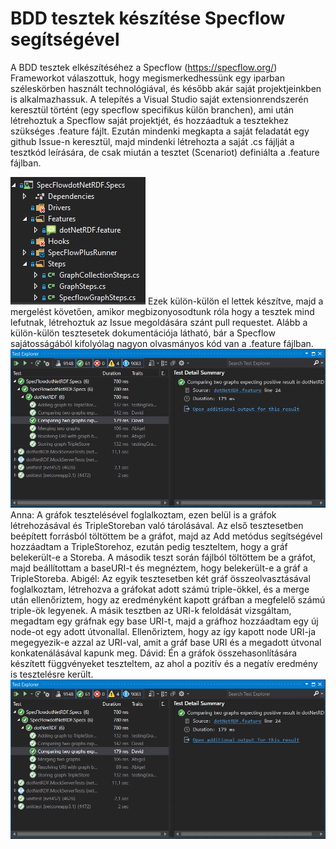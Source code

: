 # BDD tesztek készítése Specflow segítségével

A BDD tesztek elkészítéséhez a Specflow (https://specflow.org/) Frameworkot válaszottuk, hogy megismerkedhessünk egy iparban széleskörben használt technológiával, és később akár saját projektjeinkben is alkalmazhassuk. A telepítés a Visual Studio saját extensionrendszerén keresztül történt (egy specflow specifikus külön branchen), ami után létrehoztuk a Specflow saját projektjét, és hozzáadtuk a tesztekhez szükséges .feature fájlt. Ezután mindenki megkapta a saját feladatát egy github Issue-n keresztül, majd mindenki létrehozta a saját .cs fájlját a tesztkód leírására, de csak miután a tesztet (Scenariot) definiálta a .feature fájlban.

![](specflow_1.png)
Ezek külön-külön el lettek készítve, majd a mergelést követően, amikor megbizonyosodtunk róla hogy a tesztek mind lefutnak, létrehoztuk az Issue megoldására szánt pull requestet. Alább a külön-külön tesztesetek dokumentációja látható, bár a Specflow sajátosságából kifolyólag nagyon olvasmányos kód van a .feature fájlban.
![](specflow_2.png)
Anna: A gráfok tesztelésével foglalkoztam, ezen belül is a gráfok létrehozásával és TripleStoreban való tárolásával. Az első tesztesetben beépített forrásból töltöttem be a gráfot, majd az Add metódus segítségével hozzáadtam a TripleStorehoz, ezután pedig teszteltem, hogy a gráf belekerült-e a Storeba. A második teszt során fájlból töltöttem be a gráfot, majd beállítottam a baseURI-t és megnéztem, hogy belekerült-e a gráf a TripleStoreba.
Abigél: Az egyik tesztesetben két gráf összeolvasztásával foglalkoztam, létrehozva a gráfokat adott számú triple-ökkel, és a merge után ellenőriztem, hogy az eredményként kapott gráfban a megfelelő számú triple-ök legyenek. A másik tesztben az URI-k feloldását vizsgáltam, megadtam egy gráfnak egy base URI-t, majd a gráfhoz hozzáadtam egy új node-ot egy adott útvonallal. Ellenőriztem, hogy az így kapott node URI-ja megegyezik-e azzal az URI-val, amit a gráf base URI és a megadott útvonal konkatenálásával kapunk meg.
Dávid: Én a gráfok összehasonlítására készített függvényeket teszteltem, az ahol a pozitív és a negatív eredmény is tesztelésre került. 
![](specflow_3.png)
